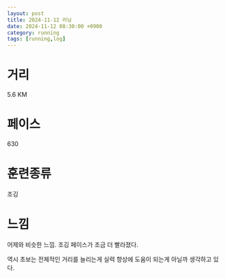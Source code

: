 ```yaml
---
layout: post
title: 2024-11-12 러닝
date: 2024-11-12 08:30:00 +0900
category: running
tags: [running,log]
---
```

# 거리
5.6 KM
# 페이스
630
# 훈련종류
조깅
# 느낌
어제와 비슷한 느낌. 조깅 페이스가 조금 더 빨라졌다.

역시 초보는 전체적인 거리를 늘리는게 실력 향상에 도움이 되는게 아닐까 생각하고 있다.
